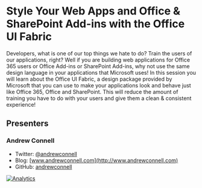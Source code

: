 Style Your Web Apps and Office & SharePoint Add-ins with the Office UI Fabric
==========================================================
Developers, what is one of our top things we hate to do? Train the users of our applications, right? Well if you are building web applications for Office 365 users or Office Add-ins or SharePoint Add-ins, why not use the same design language in your applications that Microsoft uses! In this session you will learn about the Office UI Fabric, a design package provided by Microsoft that you can use to make your applications look and behave just like Office 365, Office and SharePoint. This will reduce the amount of training you have to do with your users and give them a clean & consistent experience!

Presenters
----------
### Andrew Connell
  - Twitter: [@andrewconnell](http://www.twitter.com/andrewconnell)
  - Blog: [www.andrewconnell.com](http://www.andrewconnell.com)
  - GitHub: [andrewconnell](https://github.com/andrewconnell)

[![Analytics](https://ga-beacon.appspot.com/UA-59889067-1/pres-intro-office-ui-fabric/readme)](https://github.com/igrigorik/ga-beacon)
